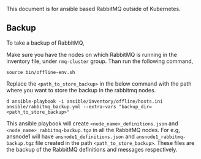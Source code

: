 This document is for ansible based RabbitMQ outside of Kubernetes.

## Backup
To take a backup of RabbitMQ,

Make sure you have the nodes on which RabbitMQ is running in the inventory file, under `rmq-cluster` group.
Than run the following command,
```
source bin/offline-env.sh
```

Replace the `<path_to_store_backup>` in the below command with the path where you want to store the backup in the rabbitmq nodes.

```
d ansible-playbook -i ansible/inventory/offline/hosts.ini ansible/rabbitmq_backup.yml --extra-vars "backup_dir=<path_to_store_backup>"
```

This ansible playbook will create `<node_name>_definitions.json` and `<node_name>_rabbitmq-backup.tgz` in all the RabbitMQ nodes.
For e.g, ansnode1 will have `ansnode1_definitions.json` and `ansnode1_rabbitmq-backup.tgz` file created in the path `<path_to_store_backup>`.
These files are the backup of the RabbitMQ definitions and messages respectively.

